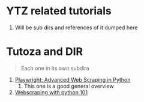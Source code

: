 # YTZ related tutorials 

1. Will be sub dirs and references of it dumped here 

# Tutoza and DIR

> Each one in its own subdira 

1. [Playwright: Advanced Web Scraping in Python](https://youtu.be/biFzRHk4xpY?si=SAwuzoJtl7Ehx_1j)
   1. This one is a good general overview 
2. [Webscraping with python 101](https://www.youtube.com/playlist?list=PLRzwgpycm-FiTz9bGQoITAzFEOJkbF6Qp)